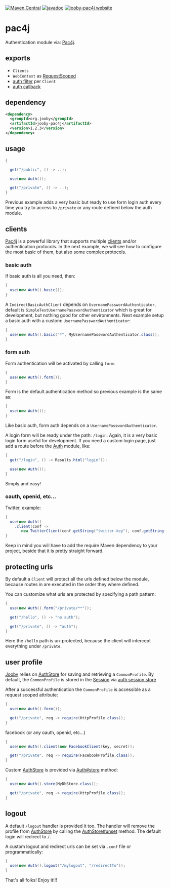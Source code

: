 [![Maven Central](https://maven-badges.herokuapp.com/maven-central/org.jooby/jooby-pac4j/badge.svg)](https://maven-badges.herokuapp.com/maven-central/org.jooby/jooby-pac4j)
[![javadoc](https://javadoc.io/badge/org.jooby/jooby-pac4j.svg)](https://javadoc.io/doc/org.jooby/jooby-pac4j/1.2.3)
[![jooby-pac4j website](https://img.shields.io/badge/jooby-pac4j-brightgreen.svg)](http://jooby.org/doc/pac4j)
# pac4j

Authentication module via: [Pac4j](https://github.com/pac4j/pac4j).

## exports

* ```Clients```
* ```WebContext``` as [RequestScoped](/apidocs/org/jooby/RequestedScoped.html)
* [auth filter](/apidocs/org/jooby/Route.Filter.html) per ```Client```
* [auth callback](/apidocs/org/jooby/Route.Filter.html)

## dependency

```xml
<dependency>
  <groupId>org.jooby</groupId>
  <artifactId>jooby-pac4j</artifactId>
  <version>1.2.3</version>
</dependency>
```

## usage

```java
{

  get("/public", () -> ..);

  use(new Auth());

  get("/private", () -> ..);
}
```

Previous example adds a very basic but ready to use form login auth every time you try to
access to ```/private``` or any route defined below the auth module.


## clients
[Pac4j](https://github.com/pac4j/pac4j) is a powerful library that supports multiple [clients](http://www.pac4j.org/docs/clients.html) and/or authentication protocols. In
the next example, we will see how to configure the most basic of them, but also some complex protocols.

### basic auth

If basic auth is all you need, then:


```java
{
  use(new Auth().basic());
}
```

A ```IndirectBasicAuthClient``` depends on ```UsernamePasswordAuthenticator```, default is
```SimpleTestUsernamePasswordAuthenticator``` which is great for development, but nothing good
for other environments. Next example setup a basic auth with a custom:
```UsernamePasswordAuthenticator```:

```java
{
  use(new Auth().basic("*", MyUsernamePasswordAuthenticator.class));
}
```

### form auth
Form authentication will be activated by calling ```form```:

```java
{
  use(new Auth().form());
}
```

Form is the default authentication method so previous example is the same as:

```java
{
  use(new Auth());
}
```

Like basic auth, form auth depends on a ```UsernamePasswordAuthenticator```.

A login form will be ready under the path: ```/login```. Again, it is a very basic login
form useful for development. If you need a custom login page, just add a route before the
[Auth](/apidocs/org/jooby/pac4j/Auth.html) module, like:
</p>

```java
{
  get("/login", () -> Results.html("login"));

  use(new Auth());
}
```

Simply and easy!

### oauth, openid, etc...

Twitter, example:

```java
{
  use(new Auth()
    .client(conf ->
       new TwitterClient(conf.getString("twitter.key"), conf.getString("twitter.secret"))));
}
```

Keep in mind you will have to add the require Maven dependency to your project, beside that it is
pretty straight forward.


## protecting urls

By default a ```Client``` will protect all the urls defined below the module, because routes in
are executed in the order they where defined.

You can customize what urls are protected by specifying a path pattern:

```java
{
  use(new Auth().form("/private/**"));

  get("/hello", () -> "no auth");

  get("/private", () -> "auth");
}
```

Here the ```/hello``` path is un-protected, because the client will intercept everything
under ```/private```.

## user profile

[Jooby](http://jooby.org) relies on [AuthStore](/apidocs/org/jooby/pac4j/AuthStore.html) for saving and retrieving a ```CommonProfile```. By default,
the ```CommonProfile``` is stored in the [Session]({{defcods}}/pac4j/Session.html) via [auth session store]({{defcods}}/pac4j/AuthSessionStore.html)

After a successful authentication the ```CommonProfile``` is accessible as a request scoped attribute:

```java
{
  use(new Auth().form());

  get("/private", req -> require(HttpProfile.class));
}
```

facebook (or any oauth, openid, etc...)

```java
{
  use(new Auth().client(new FacebookClient(key, secret));

  get("/private", req -> require(FacebookProfile.class));
}
```

Custom [AuthStore](/apidocs/org/jooby/pac4j/AuthStore.html) is provided via [Auth#store](/apidocs/org/jooby/pac4j/Auth.html) method:

```java
{
  use(new Auth().store(MyDbStore.class));

  get("/private", req -> require(HttpProfile.class));
}
```

## logout

A default ```/logout``` handler is provided it too. The handler will remove the profile
from [AuthStore](/apidocs/org/jooby/pac4j/AuthStore.html) by calling the [AuthStore#unset](/apidocs/org/jooby/pac4j/AuthStore.html) method. The default login
will redirect to ```/```.

A custom logout and redirect urls can be set via ```.conf``` file or programmatically:

```java
{
  use(new Auth().logout("/mylogout", "/redirectTo"));
}
```

That's all folks! Enjoy it!!!
